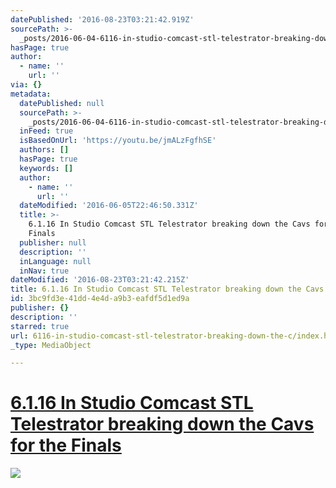 ```yaml
---
datePublished: '2016-08-23T03:21:42.919Z'
sourcePath: >-
  _posts/2016-06-04-6116-in-studio-comcast-stl-telestrator-breaking-down-the-c.md
hasPage: true
author:
  - name: ''
    url: ''
via: {}
metadata:
  datePublished: null
  sourcePath: >-
    _posts/2016-06-04-6116-in-studio-comcast-stl-telestrator-breaking-down-the-c.md
  inFeed: true
  isBasedOnUrl: 'https://youtu.be/jmALzFgfhSE'
  authors: []
  hasPage: true
  keywords: []
  author:
    - name: ''
      url: ''
  dateModified: '2016-06-05T22:46:50.331Z'
  title: >-
    6.1.16 In Studio Comcast STL Telestrator breaking down the Cavs for the
    Finals
  publisher: null
  description: ''
  inLanguage: null
  inNav: true
dateModified: '2016-08-23T03:21:42.215Z'
title: 6.1.16 In Studio Comcast STL Telestrator breaking down the Cavs for the Finals
id: 3bc9fd3e-41dd-4e4d-a9b3-eafdf5d1ed9a
publisher: {}
description: ''
starred: true
url: 6116-in-studio-comcast-stl-telestrator-breaking-down-the-c/index.html
_type: MediaObject

---
```

# [6.1.16 In Studio Comcast STL Telestrator breaking down the Cavs for the Finals][0]
![](https://s3-us-west-2.amazonaws.com/the-grid-img/p/d13d890195bfd235abecb8be25566bd791ba5707.jpg)

[0]: https://www.youtube.com/watch?v=jmALzFgfhSE